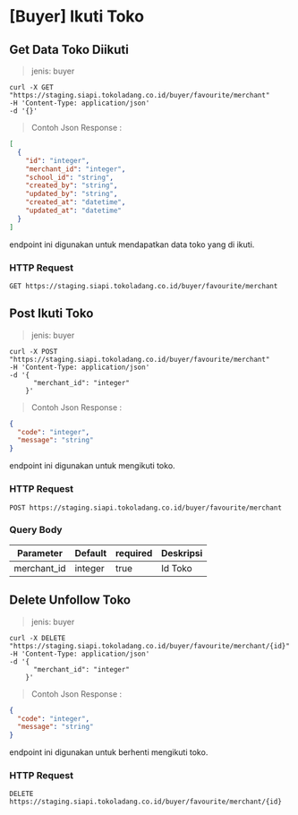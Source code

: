 # [Buyer] Ikuti Toko

## Get Data Toko Diikuti

> jenis: buyer

```shell
curl -X GET "https://staging.siapi.tokoladang.co.id/buyer/favourite/merchant"
-H 'Content-Type: application/json'
-d '{}'
```
> Contoh Json Response :

```json
[
  {
    "id": "integer",
    "merchant_id": "integer",
    "school_id": "string",
    "created_by": "string",
    "updated_by": "string",
    "created_at": "datetime",
    "updated_at": "datetime"
  }
]
```

endpoint ini digunakan untuk mendapatkan data toko yang di ikuti.

### HTTP Request

`GET https://staging.siapi.tokoladang.co.id/buyer/favourite/merchant`

## Post Ikuti Toko

> jenis: buyer

```shell
curl -X POST "https://staging.siapi.tokoladang.co.id/buyer/favourite/merchant"
-H 'Content-Type: application/json'
-d '{
      "merchant_id": "integer"
    }'
```
> Contoh Json Response :

```json
{
  "code": "integer",
  "message": "string"
}
```

endpoint ini digunakan untuk mengikuti toko.

### HTTP Request

`POST https://staging.siapi.tokoladang.co.id/buyer/favourite/merchant`

### Query Body

Parameter | Default | required | Deskripsi
--------- | ------- | -------- | -----------
merchant_id | integer | true | Id Toko

## Delete Unfollow Toko

> jenis: buyer

```shell
curl -X DELETE "https://staging.siapi.tokoladang.co.id/buyer/favourite/merchant/{id}"
-H 'Content-Type: application/json'
-d '{
      "merchant_id": "integer"
    }'
```
> Contoh Json Response :

```json
{
  "code": "integer",
  "message": "string"
}
```

endpoint ini digunakan untuk berhenti mengikuti toko.

### HTTP Request

`DELETE https://staging.siapi.tokoladang.co.id/buyer/favourite/merchant/{id}`
